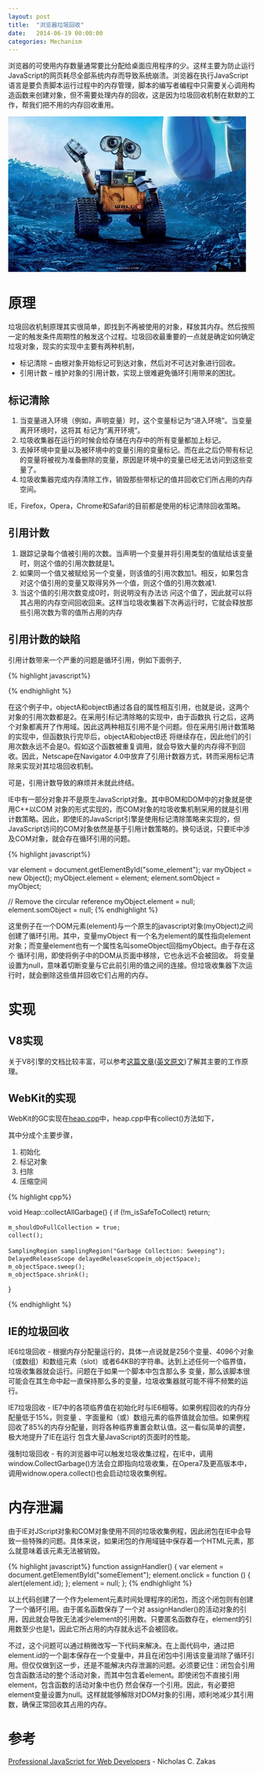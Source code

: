 ```yaml
---
layout: post
title:  "浏览器垃圾回收"
date:   2014-06-19 00:00:00
categories: Mechanism
---
```


浏览器的可使用内存数量通常要比分配给桌面应用程序的少。这样主要为防止运行JavaScript的网页耗尽全部系统内存而导致系统崩溃。浏览器在执行JavaScript语言是要负责脚本运行过程中的内存管理，脚本的编写者编程中只需要关心调用构造函数来创建对象，但不需要处理内存的回收，这是因为垃圾回收机制在默默的工作，帮我们把不用的内存回收重用。

![Garbage Collection](/assets/images/posts/walle.jpg)

<!--more-->

# 原理

垃圾回收机制原理其实很简单，即找到不再被使用的对象，释放其内存。然后按照一定的触发条件周期性的触发这个过程。垃圾回收最重要的一点就是确定如何确定垃圾对象，现实的实现中主要有两种机制，

+   标记清除 – 由根对象开始标记可到达对象，然后对不可达对象进行回收。
+   引用计数 – 维护对象的引用计数，实现上很难避免循环引用带来的困扰。

## 标记清除

1.  当变量进入环境（例如，声明变量）时，这个变量标记为“进入环境”。当变量离开环境时，这将其 标记为“离开环境”。
2.  垃圾收集器在运行的时候会给存储在内存中的所有变量都加上标记。
3.  去掉环境中变量以及被环境中的变量引用的变量标记。而在此之后仍带有标记的变量将被视为准备删除的变量，原因是环境中的变量已经无法访问到这些变量了。
4.  垃圾收集器完成内存清除工作，销毁那些带标记的值并回收它们所占用的内存空间。

IE，Firefox，Opera，Chrome和Safari的目前都是使用的标记清除回收策略。

## 引用计数

1.  跟踪记录每个值被引用的次数。当声明一个变量并将引用类型的值赋给该变量时，则这个值的引用次数就是1。
2.  如果同一个值又被赋给另一个变量，则该值的引用次数加1。相反，如果包含对这个值引用的变量又取得另外一个值，则这个值的引用次数减1.
3.  当这个值的引用次数变成0时，则说明没有办法访 问这个值了，因此就可以将其占用的内存空间回收回来。这样当垃圾收集器下次再运行时，它就会释放那些引用次数为零的值所占用的内存

## 引用计数的缺陷

引用计数带来一个严重的问题是循环引用，例如下面例子,

{% highlight javascript%}
<script>
    function () {
        var objectA = new Object();
        var objectB = new Object();
        objectA.someOtherObject = objectB;
        objectB.anotherObject = objectA;
    }
</script>
{% endhighlight %}

在这个例子中，objectA和objectB通过各自的属性相互引用，也就是说，这两个对象的引用次数都是2。在采用引标记清除略的实现中，由于函数执 行之后，这两个对象都离开了作用域。因此这两种相互引用不是个问题。但在采用引用计数策略的实现中，但函数执行完毕后，objectA和objectB还 将继续存在，因此他们的引用次数永远不会是0。假如这个函数被重复调用，就会导致大量的内存得不到回收。因此，Netscape在Navigator 4.0中放弃了引用计数器方式，转而采用标记清除来实现对其垃圾回收机制。

可是，引用计数导致的麻烦并未就此终结。

IE中有一部分对象并不是原生JavaScript对象。其中BOM和DOM中的对象就是使用C++以COM 对象的形式实现的，而COM对象的垃圾收集机制采用的就是引用计数策略。因此，即使IE的JavaScript引擎是使用标记清除策略来实现的，但JavaScript访问的COM对象依然是基于引用计数策略的。换句话说，只要IE中涉及COM对象，就会存在循环引用的问题。

{% highlight javascript%}

var element = document.getElementById("some_element");
var myObject = new Object();
myObject.element = element;
element.somObject = myObject;

// Remove the circular reference
myObject.element = null;
element.somObject = null;
{% endhighlight %}

这里例子在一个DOM元素(element)与一个原生的javascript对象(myObject)之间创建了循环引用。其中，变量myObject 有一个名为element的属性指向element对象；而变量element也有一个属性名叫someObject回指myObject。由于存在这个 循环引用，即使将例子中的DOM从页面中移除，它也永远不会被回收。
将变量设置为null，意味着切断变量与它此前引用的值之间的连接。但垃圾收集器下次运行时，就会删除这些值并回收它们占用的内存。

# 实现

## V8实现

关于V8引擎的文档比较丰富，可以参考[这篇文章](http://newhtml.net/v8-garbage-collection/)([英文原文](http://www.jayconrod.com/posts/55/a-tour-of-v8-garbage-collection))了解其主要的工作原理。

## WebKit的实现

WebKit的GC实现在[heap.cpp](http://trac.webkit.org/browser/trunk/Source/JavaScriptCore/heap/Heap.cpp)中，heap.cpp中有collect()方法如下，

其中分成个主要步骤，

1.   初始化
2.   标记对象
3.   扫除
4.   压缩空间

{% highlight cpp%}

void Heap::collectAllGarbage()
{
    if (!m_isSafeToCollect)
        return;

    m_shouldDoFullCollection = true;
    collect();

    SamplingRegion samplingRegion("Garbage Collection: Sweeping");
    DelayedReleaseScope delayedReleaseScope(m_objectSpace);
    m_objectSpace.sweep();
    m_objectSpace.shrink();
}

{% endhighlight %}

## IE的垃圾回收

IE6垃圾回收 - 根据内存分配量运行的，具体一点说就是256个变量、4096个对象（或数组）和数组元素（slot）或者64KB的字符串。达到上述任何一个临界值，垃圾收集器就会运行。问题在于如果一个脚本中包含那么多 变量，那么该脚本很可能会在其生命中起一直保持那么多的变量，垃圾收集器就可能不得不频繁的运行。

IE7垃圾回收 - IE7中的各项临界值在初始化时与IE6相等。如果例程回收的内存分配量低于15%，则变量 、字面量和（或）数组元素的临界值就会加倍。如果例程回收了85%的内存分配量，则将各种临界重置会默认值。这一看似简单的调整，极大地提升了IE在运行 包含大量JavaScript的页面时的性能。

强制垃圾回收 - 有的浏览器中可以触发垃圾收集过程，在IE中，调用window.CollectGarbage()方法会立即指向垃圾收集，在Opera7及更高版本中，调用widnow.opera.collect()也会启动垃圾收集例程。

# 内存泄漏

由于IE对JScript对象和COM对象使用不同的垃圾收集例程，因此闭包在IE中会导致一些特殊的问题。具体来说，如果闭包的作用域链中保存着一个HTML元素，那么就意味着该元素无法被销毁。

{% highlight javascript%}
function assignHandler() {
        var element = document.getElementById("someElement");
        element.onclick = function () {
            alert(element.id);
        };
        element = null;
    };
{% endhighlight %}

以上代码创建了一个作为element元素时间处理程序的闭包，而这个闭包则有创建了一个循环引用。由于匿名函数保存了一个对 assignHandler()的活动对象的引用，因此就会导致无法减少element的引用数。只要匿名函数存在，element的引用数至少也是1，因此它所占用的内存就永远不会被回收。

不过，这个问题可以通过稍微改写一下代码来解决。在上面代码中，通过把element.id的一个副本保存在一个变量中，并且在闭包中引用该变量消除了循环引用。但仅仅做到这一步，还是不能解决内存泄漏的问题。必须要记住：闭包会引用包含函数活动的整个活动对象，而其中包含着element。即使闭包不直接引用element，包含函数的活动对象中也仍 然会保存一个引用。因此，有必要把element变量设置为null。这样就能够解除对DOM对象的引用，顺利地减少其引用数，确保正常回收其占用的内存。

# 参考

[Professional JavaScript for Web Developers](http://www.amazon.com/Professional-JavaScript-Developers-Nicholas-Zakas/dp/1118026691/) - Nicholas C. Zakas